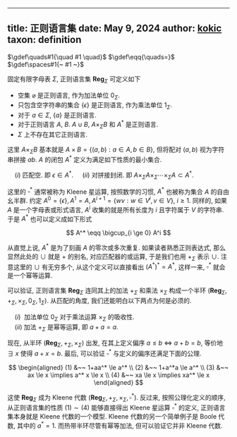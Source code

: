 
---
title: 正则语言集
date: May 9, 2024
author: [kokic](/kokic.md)
taxon: definition
---

$\gdef\quads#1{\quad #1 \quad}$
$\gdef\eqq{\quads=}$
$\gdef\spaces#1{~ #1 ~}$

固定有限字母表 $\Sigma$, 正则语言集 $\textbf{Reg}_\Sigma$ 可定义如下 

* 空集 $\varnothing$ 是正则语言, 作为加法单位 $0_\Sigma$.
* 只包含空字符串的集合 $\{\epsilon\}$ 是正则语言, 作为乘法单位 $1_\Sigma$. 
* 对于 $a \in \Sigma$, $\{a\}$ 是正则语言.
* 对于正则语言 $A$, $B$. $A \cup B$, $A \times_\Sigma B$ 和 $A^*$ 是正则语言.
* $\Sigma$ 上不存在其它正则语言. 

这里 $A \times_\Sigma B$ 基本就是 
$A \times B = \{ (a, b) : a \in A, b \in B \}$, 但将配对 $(a, b)$ 视为字符串拼接 $a b$.
$A$ 的闭包 $A^*$ 定义为满足如下性质的最小集合. 

$\quad (i)$ 匹配空. 即 $\epsilon \in A^*$. $\quad (ii)$ 对拼接封闭. 即 $A \times_\Sigma A \times_\Sigma \cdots \times_\Sigma A \subset A^*$. 

这里的 $\square^*$ 通常被称为 Kleene 星运算, 按照数学的习惯, $A^*$ 也被称为集合 $A$ 的自由幺半群. 约定 $A^0 = \{\epsilon\}, A^1 = A, A^{i+1} = \{wv : w \in V^i, v \in V \}$, $i \ge 1$. 同样的, 如果 $A$ 是一个字母表或形式语言, $A^i$ 收集的就是所有长度为 $i$ 且字符属于 $V$ 的字符串. 于是 $A^*$ 也可以定义成如下形式

$$
A^* \eqq \bigcup_{i \ge 0} A^i
$$

从直觉上说, $A^*$ 是为了刻画 $A$ 的零次或多次重复. 如果读者熟悉正则表达式, 那么显然此处的 $\cup$ 就是 $+$ 的别名, 对应匹配器的或运算, 于是我们也用 $+_\Sigma$ 表示 $\cup$. 注意这里的 $\cup$ 有无穷多个, 从这个定义可以直接看出 $(A^*)^* = A^*$, 这样一来, $\square^*$ 就会是一个幂等运算. 

可以验证, 正则语言集 $\textbf{Reg}_\Sigma$ 连同其上的加法 $+_\Sigma$ 和乘法 $\times_\Sigma$ 构成一个半环 $(\textbf{Reg}_\Sigma, +_\Sigma, \times_\Sigma, 0_\Sigma, 1_\Sigma)$. 从匹配的角度, 我们还能明白以下两点为何是必须的. 

$\quad (i)~$ 加法单位 $0_\Sigma$ 对于乘法运算 $\times_\Sigma$ 的吸收性. \
$\quad (ii)$ 加法 $+_\Sigma$ 是幂等运算, 即 $a+a = a$. 

现在, 从半环 $(\textbf{Reg}_\Sigma, +_\Sigma, \times_\Sigma)$ 出发, 在其上定义偏序 $a \le b$ $\iff$ $a+b=b$, 等价地 $\exists ~ x$ 使得 $a+x = b$. 最后, 可以验证 $\square^*$ 与定义的偏序还满足下面的公理. 

$$
\begin{aligned}
(1) &~~ 1+aa^* \le a^* \\
(2) &~~ 1+a^*a \le a^* \\
(3) &~~ ax \le x \implies a^* x \le x \\
(4) &~~ xa \le x \implies xa^* \le x
\end{aligned}
$$

这使 $\textbf{Reg}_\Sigma$ 成为 Kleene 代数 $(\textbf{Reg}_\Sigma, +_\Sigma, \times_\Sigma, \square^*)$. 反过来, 按照公理化定义的顺序, 从正则语言集的性质 $(1)\sim(4)$ 能够直接得出 Kleene 星运算 $\square^*$ 的定义, 正则语言集本身就是 Kleene 代数的一个模型. Kleene 代数的另一个简单例子是 Boole 代数, 其中的 $a^* = 1$. 而热带半环尽管有幂等加法, 但可以验证它并非 Kleene 代数. 
